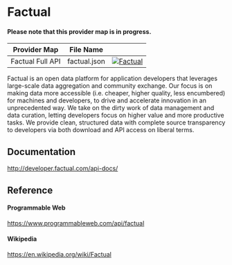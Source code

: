 # Factual

#### Please note that this provider map is in progress.

| Provider Map | File Name | |
|------------------------------|------------------------------|--------------------------------------------------------------------------------------------------------------------------------------------------------------------------------------------------------------------------------------------------------------------|
| Factual Full API | factual.json | [![Factual](https://d233zlhvpze22y.cloudfront.net/github/bitscoopaddbuttonxsmall.png)](https://bitscoop.com/maps/create?source=https://raw.githubusercontent.com/bitscooplabs/provider-maps/master/factual/factual.json) |

Factual is an open data platform for application developers that leverages large-scale data aggregation and community exchange. Our focus is on making data more accessible (i.e. cheaper, higher quality, less encumbered) for machines and developers, to drive and accelerate innovation in an unprecedented way. We take on the dirty work of data management and data curation, letting developers focus on higher value and more productive tasks. We provide clean, structured data with complete source transparency to developers via both download and API access on liberal terms.

## Documentation
http://developer.factual.com/api-docs/

## Reference

#### Programmable Web
https://www.programmableweb.com/api/factual

#### Wikipedia
https://en.wikipedia.org/wiki/Factual
